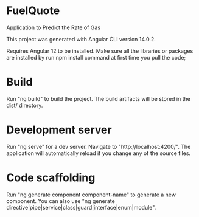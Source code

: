 # FuelQuote
Application to Predict the Rate of Gas

This project was generated with Angular CLI version 14.0.2.

Requires Angular 12 to be installed. Make sure all the libraries or packages are installed by run npm install command at first time you pull the code;

# Build
Run "ng build" to build the project. The build artifacts will be stored in the dist/ directory.

# Development server
Run "ng serve" for a dev server. Navigate to "http://localhost:4200/". The application will automatically reload if you change any of the source files.

# Code scaffolding
Run "ng generate component component-name" to generate a new component. You can also use "ng generate directive|pipe|service|class|guard|interface|enum|module".
